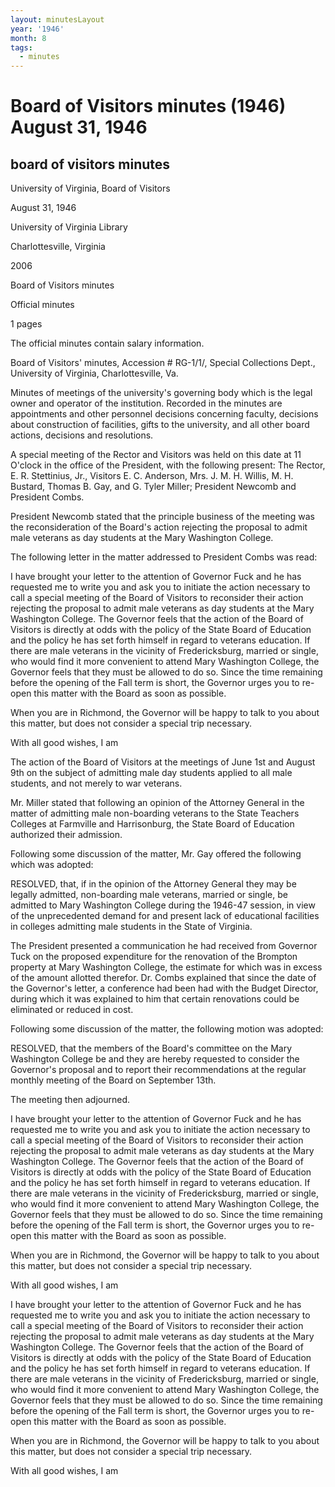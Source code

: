 ```yaml
---
layout: minutesLayout
year: '1946'
month: 8
tags:
  - minutes
---
```

Board of Visitors minutes (1946) August 31, 1946
================================================

board of visitors minutes
-------------------------

University of Virginia, Board of Visitors

August 31, 1946

University of Virginia Library

Charlottesville, Virginia

2006

Board of Visitors minutes

Official minutes

1 pages

The official minutes contain salary information.

Board of Visitors' minutes, Accession # RG-1/1/, Special Collections Dept., University of Virginia, Charlottesville, Va.

Minutes of meetings of the university's governing body which is the legal owner and operator of the institution. Recorded in the minutes are appointments and other personnel decisions concerning faculty, decisions about construction of facilities, gifts to the university, and all other board actions, decisions and resolutions.

A special meeting of the Rector and Visitors was held on this date at 11 O'clock in the office of the President, with the following present: The Rector, E. R. Stettinius, Jr., Visitors E. C. Anderson, Mrs. J. M. H. Willis, M. H. Bustard, Thomas B. Gay, and G. Tyler Miller; President Newcomb and President Combs.

President Newcomb stated that the principle business of the meeting was the reconsideration of the Board's action rejecting the proposal to admit male veterans as day students at the Mary Washington College.

The following letter in the matter addressed to President Combs was read:

I have brought your letter to the attention of Governor Fuck and he has requested me to write you and ask you to initiate the action necessary to call a special meeting of the Board of Visitors to reconsider their action rejecting the proposal to admit male veterans as day students at the Mary Washington College. The Governor feels that the action of the Board of Visitors is directly at odds with the policy of the State Board of Education and the policy he has set forth himself in regard to veterans education. If there are male veterans in the vicinity of Fredericksburg, married or single, who would find it more convenient to attend Mary Washington College, the Governor feels that they must be allowed to do so. Since the time remaining before the opening of the Fall term is short, the Governor urges you to re-open this matter with the Board as soon as possible.

When you are in Richmond, the Governor will be happy to talk to you about this matter, but does not consider a special trip necessary.

With all good wishes, I am

The action of the Board of Visitors at the meetings of June 1st and August 9th on the subject of admitting male day students applied to all male students, and not merely to war veterans.

Mr. Miller stated that following an opinion of the Attorney General in the matter of admitting male non-boarding veterans to the State Teachers Colleges at Farmville and Harrisonburg, the State Board of Education authorized their admission.

Following some discussion of the matter, Mr. Gay offered the following which was adopted:

RESOLVED, that, if in the opinion of the Attorney General they may be legally admitted, non-boarding male veterans, married or single, be admitted to Mary Washington College during the 1946-47 session, in view of the unprecedented demand for and present lack of educational facilities in colleges admitting male students in the State of Virginia.

The President presented a communication he had received from Governor Tuck on the proposed expenditure for the renovation of the Brompton property at Mary Washington College, the estimate for which was in excess of the amount allotted therefor. Dr. Combs explained that since the date of the Governor's letter, a conference had been had with the Budget Director, during which it was explained to him that certain renovations could be eliminated or reduced in cost.

Following some discussion of the matter, the following motion was adopted:

RESOLVED, that the members of the Board's committee on the Mary Washington College be and they are hereby requested to consider the Governor's proposal and to report their recommendations at the regular monthly meeting of the Board on September 13th.

The meeting then adjourned.

I have brought your letter to the attention of Governor Fuck and he has requested me to write you and ask you to initiate the action necessary to call a special meeting of the Board of Visitors to reconsider their action rejecting the proposal to admit male veterans as day students at the Mary Washington College. The Governor feels that the action of the Board of Visitors is directly at odds with the policy of the State Board of Education and the policy he has set forth himself in regard to veterans education. If there are male veterans in the vicinity of Fredericksburg, married or single, who would find it more convenient to attend Mary Washington College, the Governor feels that they must be allowed to do so. Since the time remaining before the opening of the Fall term is short, the Governor urges you to re-open this matter with the Board as soon as possible.

When you are in Richmond, the Governor will be happy to talk to you about this matter, but does not consider a special trip necessary.

With all good wishes, I am

I have brought your letter to the attention of Governor Fuck and he has requested me to write you and ask you to initiate the action necessary to call a special meeting of the Board of Visitors to reconsider their action rejecting the proposal to admit male veterans as day students at the Mary Washington College. The Governor feels that the action of the Board of Visitors is directly at odds with the policy of the State Board of Education and the policy he has set forth himself in regard to veterans education. If there are male veterans in the vicinity of Fredericksburg, married or single, who would find it more convenient to attend Mary Washington College, the Governor feels that they must be allowed to do so. Since the time remaining before the opening of the Fall term is short, the Governor urges you to re-open this matter with the Board as soon as possible.

When you are in Richmond, the Governor will be happy to talk to you about this matter, but does not consider a special trip necessary.

With all good wishes, I am
